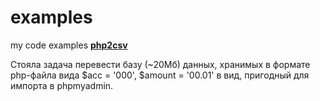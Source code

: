 # examples
my code examples
**[php2csv](https://github.com/IChornuha/examples/blob/master/php2xml.php)**

Стояла задача перевести базу (~20Мб) данных, хранимых в формате php-файла вида $acc = '000', $amount = '00.01' в вид, пригодный для импорта в phpmyadmin. 
